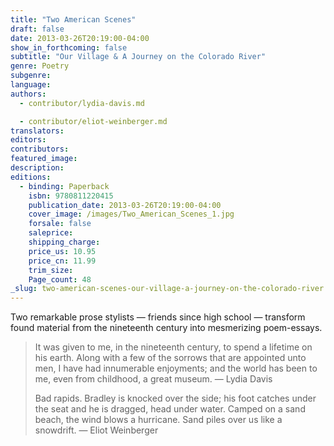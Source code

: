 ```yaml
---
title: "Two American Scenes"
draft: false
date: 2013-03-26T20:19:00-04:00
show_in_forthcoming: false
subtitle: "Our Village & A Journey on the Colorado River"
genre: Poetry
subgenre:
language:
authors:
  - contributor/lydia-davis.md

  - contributor/eliot-weinberger.md
translators:
editors:
contributors:
featured_image:
description:
editions:
  - binding: Paperback
    isbn: 9780811220415
    publication_date: 2013-03-26T20:19:00-04:00
    cover_image: /images/Two_American_Scenes_1.jpg
    forsale: false
    saleprice:
    shipping_charge:
    price_us: 10.95
    price_cn: 11.99
    trim_size:
    Page_count: 48
_slug: two-american-scenes-our-village-a-journey-on-the-colorado-river
---
```


Two remarkable prose stylists — friends since high school — transform found material from the nineteenth century into mesmerizing poem-essays.

> It was given to me, in the nineteenth century, to spend a lifetime on his
> earth. Along with a few of the sorrows that are appointed unto men,
> I have had innumerable enjoyments; and the world has been to me,
> even from childhood, a great museum.
> — Lydia Davis
> 
> Bad rapids. Bradley is knocked over the side; his foot catches under
> the seat and he is dragged, head under water. Camped on a sand
> beach, the wind blows a hurricane. Sand piles over us like a snowdrift.
> — Eliot Weinberger

